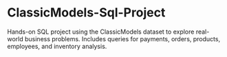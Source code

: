 # ClassicModels-Sql-Project
Hands-on SQL project using the ClassicModels dataset to explore real-world business problems. Includes queries for payments, orders, products, employees, and inventory analysis.
